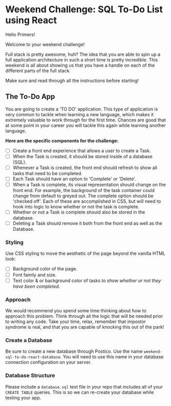 # Weekend Challenge: SQL To-Do List using React

Hello Primers!

Welcome to your weekend challenge!

Full stack is pretty awesome, huh? The idea that you are able to spin up a full application architecture in such a short time is pretty incredible. This weekend is all about showing us that you have a handle on each of the different parts of the full stack.

Make sure and read through all the instructions before starting!

## The To-Do App

You are going to create a 'TO DO' application. This type of application is very common to tackle when learning a new language, which makes it extremely valuable to work through for the first time. Chances are good that at some point in your career you will tackle this again while learning another language.

**Here are the specific components for the challenge:**

- [ ] Create a front end experience that allows a user to create a Task.
- [ ] When the Task is created, it should be stored inside of a database (SQL).
- [ ] Whenever a Task is created, the front end should refresh to show all tasks that need to be completed.
- [ ] Each Task should have an option to 'Complete' or 'Delete'.
- [ ] When a Task is complete, its visual representation should change on the front end. For example, the background of the task container could change from default to greyed out. The complete option should be 'checked off'. Each of these are accomplished in CSS, but will need to hook into logic to know whether or not the task is complete.
- [ ] Whether or not a Task is complete should also be stored in the database.
- [ ] Deleting a Task should remove it both from the front end as well as the Database.

### Styling

Use CSS styling to move the aesthetic of the page beyond the vanilla HTML look:

- [ ] Background color of the page.
- [ ] Font family and size.
- [ ] Text color & or background color of tasks _to show whether or not they have been completed_.

### Approach

We would recommend you spend some time thinking about how to approach this problem. Think through all the logic that will be needed prior to writing any code. Take your time, relax, remember that impostor syndrome is real, and that you are capable of knocking this out of the park!

### Create a Database

Be sure to create a new database through Postico. Use the name `weekend-sql-to-do-react-database`. You will need to use this name in your database connection configuration on your server.

### Database Structure

Please include a `database.sql` text file in your repo that includes all of your `CREATE TABLE` queries. This is so we can re-create your database while testing your app.
